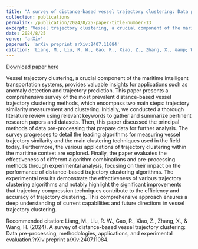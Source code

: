 ```yaml
---
title: "A survey of distance-based vessel trajectory clustering: Data pre-processing, methodologies, applications, and experimental evaluation"
collection: publications
permalink: /publication/2024/8/25-paper-title-number-13
excerpt: 'Vessel trajectory clustering, a crucial component of the maritime intelligent transportation systems, provides valuable insights for applications such as anomaly detection and trajectory prediction. This paper presents a comprehensive survey of the most prevalent distance-based vessel trajectory clustering methods, which encompass two main steps: trajectory similarity measurement and clustering. Initially, we conducted a thorough literature review using relevant keywords to gather and summarize pertinent research papers and datasets. Then, this paper discussed the principal methods of data pre-processing that prepare data for further analysis. The survey progresses to detail the leading algorithms for measuring vessel trajectory similarity and the main clustering techniques used in the field today. Furthermore, the various applications of trajectory clustering within the maritime context are explored. Finally, the paper evaluates the effectiveness of different algorithm combinations and pre-processing methods through experimental analysis, focusing on their impact on the performance of distance-based trajectory clustering algorithms. The experimental results demonstrate the effectiveness of various trajectory clustering algorithms and notably highlight the significant improvements that trajectory compression techniques contribute to the efficiency and accuracy of trajectory clustering. This comprehensive approach ensures a deep understanding of current capabilities and future directions in vessel trajectory clustering.'
date: 2024/8/25
venue: 'arXiv'
paperurl: 'arXiv preprint arXiv:2407.11084'
citation: 'Liang, M., Liu, R. W., Gao, R., Xiao, Z., Zhang, X., &amp; Wang, H. (2024). A survey of distance-based vessel trajectory clustering: Data pre-processing, methodologies, applications, and experimental evaluation.?rXiv preprint arXiv:2407.11084.'
---
```


<a href='arXiv preprint arXiv:2407.11084'>Download paper here</a>

Vessel trajectory clustering, a crucial component of the maritime intelligent transportation systems, provides valuable insights for applications such as anomaly detection and trajectory prediction. This paper presents a comprehensive survey of the most prevalent distance-based vessel trajectory clustering methods, which encompass two main steps: trajectory similarity measurement and clustering. Initially, we conducted a thorough literature review using relevant keywords to gather and summarize pertinent research papers and datasets. Then, this paper discussed the principal methods of data pre-processing that prepare data for further analysis. The survey progresses to detail the leading algorithms for measuring vessel trajectory similarity and the main clustering techniques used in the field today. Furthermore, the various applications of trajectory clustering within the maritime context are explored. Finally, the paper evaluates the effectiveness of different algorithm combinations and pre-processing methods through experimental analysis, focusing on their impact on the performance of distance-based trajectory clustering algorithms. The experimental results demonstrate the effectiveness of various trajectory clustering algorithms and notably highlight the significant improvements that trajectory compression techniques contribute to the efficiency and accuracy of trajectory clustering. This comprehensive approach ensures a deep understanding of current capabilities and future directions in vessel trajectory clustering.

Recommended citation: Liang, M., Liu, R. W., Gao, R., Xiao, Z., Zhang, X., & Wang, H. (2024). A survey of distance-based vessel trajectory clustering: Data pre-processing, methodologies, applications, and experimental evaluation.?rXiv preprint arXiv:2407.11084.